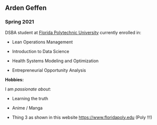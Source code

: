 ## Arden Geffen
### Spring 2021 

DSBA student at [Florida Polytechnic University](https://www.floridapoly.edu) currently enrolled in: 

- Lean Operations Management

- Introduction to Data Science 

- Health Systems Modeling and Optimization 

- Entrepreneurial Opportunity Analysis

**Hobbies:**

I am _passionate about_: 

- Learning the truth 

- Anime / Manga 

- Thing 3 as shown in this website <https://www.floridapoly.edu>
(Poly !!!)

